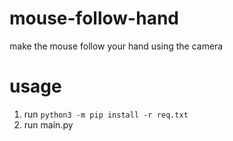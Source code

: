 # mouse-follow-hand
make the mouse follow your hand using the camera

# usage
1. run `python3 -m pip install -r req.txt`
2. run main.py
